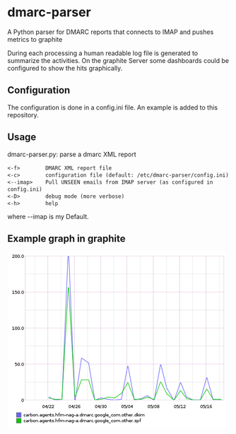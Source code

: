 # dmarc-parser
A Python parser for DMARC reports that connects to IMAP and pushes metrics to graphite

During each processing a human readable log file is generated to summarize the activities.
On the graphite Server some dashboards could be configured to show the hits graphically.

## Configuration
The configuration is done in a config.ini file.
An example is added to this repository.

## Usage
dmarc-parser.py: parse a dmarc XML report

    <-f>        DMARC XML report file
    <-c>        configuration file (default: /etc/dmarc-parser/config.ini)
    <--imap>    Pull UNSEEN emails from IMAP server (as configured in config.ini)
    <-D>        debug mode (more verbose)
    <-h>        help
	
where --imap is my Default.

## Example graph in graphite
![Example Graph](https://github.com/PifPof73/dmarc-parser/blob/master/dmarc_google.png)
